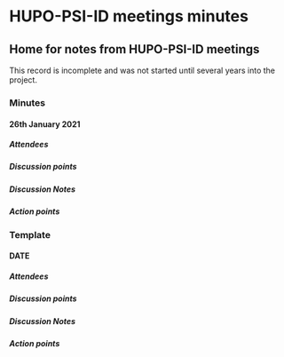 # HUPO-PSI-ID meetings minutes
## Home for notes from HUPO-PSI-ID meetings

This record is incomplete and was not started until several years into the project.


### Minutes

#### 26th January 2021
##### Attendees
##### Discussion points
##### Discussion Notes
##### Action points

### Template
#### DATE
##### Attendees
##### Discussion points
##### Discussion Notes
##### Action points
